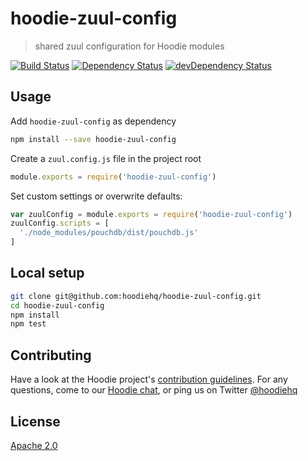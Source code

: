 # hoodie-zuul-config

> shared zuul configuration for Hoodie modules

[![Build Status](https://travis-ci.org/hoodiehq/hoodie-zuul-config.svg?branch=master)](https://travis-ci.org/hoodiehq/hoodie-zuul-config)
[![Dependency Status](https://david-dm.org/hoodiehq/hoodie-zuul-config.svg)](https://david-dm.org/hoodiehq/hoodie-zuul-config)
[![devDependency Status](https://david-dm.org/hoodiehq/hoodie-zuul-config/dev-status.svg)](https://david-dm.org/hoodiehq/hoodie-zuul-config#info=devDependencies)

## Usage

Add `hoodie-zuul-config` as dependency

```bash
npm install --save hoodie-zuul-config
```

Create a `zuul.config.js` file in the project root

```js
module.exports = require('hoodie-zuul-config')
```

Set custom settings or overwrite defaults:

```js
var zuulConfig = module.exports = require('hoodie-zuul-config')
zuulConfig.scripts = [
  './node_modules/pouchdb/dist/pouchdb.js'
]
```

## Local setup

```bash
git clone git@github.com:hoodiehq/hoodie-zuul-config.git
cd hoodie-zuul-config
npm install
npm test
```

## Contributing

Have a look at the Hoodie project's [contribution guidelines](https://github.com/hoodiehq/hoodie-dotfiles/blob/master/static/CONTRIBUTING.md).
For any questions, come to our [Hoodie chat](http://hood.ie/chat/), or ping us on Twitter [@hoodiehq](https://twitter.com/hoodiehq)

## License

[Apache 2.0](http://www.apache.org/licenses/LICENSE-2.0)
